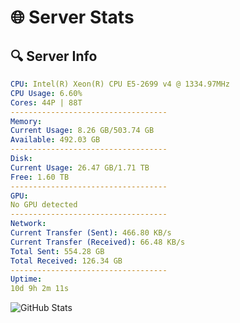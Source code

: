 # 🌐 Server Stats
## 🔍 Server Info
```yaml
CPU: Intel(R) Xeon(R) CPU E5-2699 v4 @ 1334.97MHz
CPU Usage: 6.60%
Cores: 44P | 88T
-----------------------------------
Memory:
Current Usage: 8.26 GB/503.74 GB
Available: 492.03 GB
-----------------------------------
Disk:
Current Usage: 26.47 GB/1.71 TB
Free: 1.60 TB
-----------------------------------
GPU:
No GPU detected
-----------------------------------
Network:
Current Transfer (Sent): 466.80 KB/s
Current Transfer (Received): 66.48 KB/s
Total Sent: 554.28 GB
Total Received: 126.34 GB
-----------------------------------
Uptime:
10d 9h 2m 11s
```
![GitHub Stats](https://img.shields.io/badge/Updated-2025-04-30_02:10:59-blue)